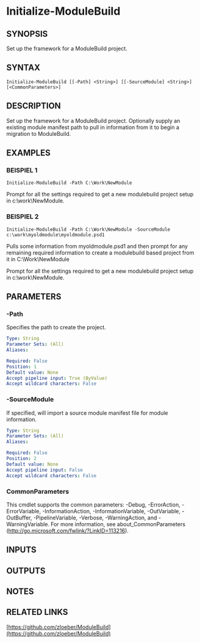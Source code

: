 ﻿---
external help file: ModuleBuild-help.xml
Module Name: ModuleBuild
online version: https://github.com/zloeber/ModuleBuild
schema: 2.0.0
---

# Initialize-ModuleBuild

## SYNOPSIS
Set up the framework for a ModuleBuild project.

## SYNTAX

```
Initialize-ModuleBuild [[-Path] <String>] [[-SourceModule] <String>] [<CommonParameters>]
```

## DESCRIPTION
Set up the framework for a ModuleBuild project.
Optionally supply an existing module manifest path to pull in information from it to begin a migration to ModuleBuild.

## EXAMPLES

### BEISPIEL 1
```
Initialize-ModuleBuild -Path C:\Work\NewModule
```

Prompt for all the settings required to get a new modulebuild project setup in c:\work\NewModule.

### BEISPIEL 2
```
Initialize-ModuleBuild -Path C:\Work\NewModule -SourceModule c:\work\myoldmodule\myoldmodule.psd1
```

Pulls some information from myoldmodule.psd1 and then prompt for any remaining required information to create a modulebuild based project from it in C:\Work\NewModule

Prompt for all the settings required to get a new modulebuild project setup in c:\work\NewModule.

## PARAMETERS

### -Path
Specifies the path to create the project.

```yaml
Type: String
Parameter Sets: (All)
Aliases:

Required: False
Position: 1
Default value: None
Accept pipeline input: True (ByValue)
Accept wildcard characters: False
```

### -SourceModule
If specified, will import a source module manifest file for module information.

```yaml
Type: String
Parameter Sets: (All)
Aliases:

Required: False
Position: 2
Default value: None
Accept pipeline input: False
Accept wildcard characters: False
```

### CommonParameters
This cmdlet supports the common parameters: -Debug, -ErrorAction, -ErrorVariable, -InformationAction, -InformationVariable, -OutVariable, -OutBuffer, -PipelineVariable, -Verbose, -WarningAction, and -WarningVariable.
For more information, see about_CommonParameters (http://go.microsoft.com/fwlink/?LinkID=113216).

## INPUTS

## OUTPUTS

## NOTES

## RELATED LINKS

[https://github.com/zloeber/ModuleBuild](https://github.com/zloeber/ModuleBuild)

